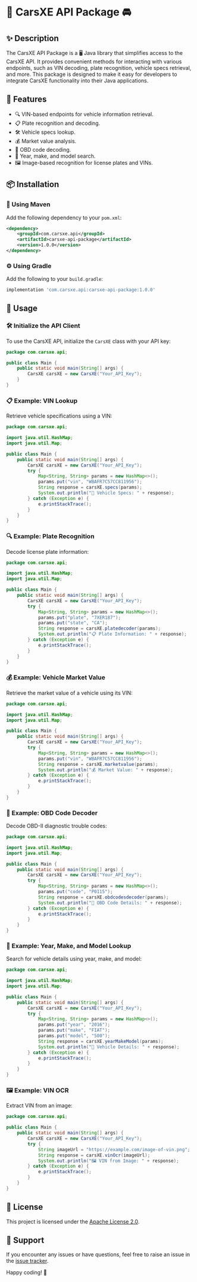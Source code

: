 # 🚗 CarsXE API Package 🚘

## ✨ Description
The CarsXE API Package is a 🖥️ Java library that simplifies access to the CarsXE API. It provides convenient methods for interacting with various endpoints, such as VIN decoding, plate recognition, vehicle specs retrieval, and more. This package is designed to make it easy for developers to integrate CarsXE functionality into their Java applications.

## 🌟 Features
- 🔍 VIN-based endpoints for vehicle information retrieval.
- 📋 Plate recognition and decoding.
- 🛠️ Vehicle specs lookup.
- 💰 Market value analysis.
- 🛑 OBD code decoding.
- 🚙 Year, make, and model search.
- 🖼️ Image-based recognition for license plates and VINs.

## 📦 Installation

### 📜 Using Maven
Add the following dependency to your `pom.xml`:
```xml
<dependency>
    <groupId>com.carsxe.api</groupId>
    <artifactId>carsxe-api-package</artifactId>
    <version>1.0.0</version>
</dependency>
```

### ⚙️ Using Gradle
Add the following to your `build.gradle`:
```gradle
implementation 'com.carsxe.api:carsxe-api-package:1.0.0'
```

## 🚀 Usage

### 🛠️ Initialize the API Client
To use the CarsXE API, initialize the `CarsXE` class with your API key:
```java
package com.carsxe.api;

public class Main {
    public static void main(String[] args) {
        CarsXE carsXE = new CarsXE("Your_API_Key");
    }
}
```

### 📋 Example: VIN Lookup
Retrieve vehicle specifications using a VIN:
```java
package com.carsxe.api;

import java.util.HashMap;
import java.util.Map;

public class Main {
    public static void main(String[] args) {
        CarsXE carsXE = new CarsXE("Your_API_Key");
        try {
            Map<String, String> params = new HashMap<>();
            params.put("vin", "WBAFR7C57CC811956");
            String response = carsXE.specs(params);
            System.out.println("🚗 Vehicle Specs: " + response);
        } catch (Exception e) {
            e.printStackTrace();
        }
    }
}
```

### 🔍 Example: Plate Recognition
Decode license plate information:
```java
package com.carsxe.api;

import java.util.HashMap;
import java.util.Map;

public class Main {
    public static void main(String[] args) {
        CarsXE carsXE = new CarsXE("Your_API_Key");
        try {
            Map<String, String> params = new HashMap<>();
            params.put("plate", "7XER187");
            params.put("state", "CA");
            String response = carsXE.platedecoder(params);
            System.out.println("📋 Plate Information: " + response);
        } catch (Exception e) {
            e.printStackTrace();
        }
    }
}
```

### 💰 Example: Vehicle Market Value
Retrieve the market value of a vehicle using its VIN:
```java
package com.carsxe.api;

import java.util.HashMap;
import java.util.Map;

public class Main {
    public static void main(String[] args) {
        CarsXE carsXE = new CarsXE("Your_API_Key");
        try {
            Map<String, String> params = new HashMap<>();
            params.put("vin", "WBAFR7C57CC811956");
            String response = carsXE.marketvalue(params);
            System.out.println("💰 Market Value: " + response);
        } catch (Exception e) {
            e.printStackTrace();
        }
    }
}
```

### 🛑 Example: OBD Code Decoder
Decode OBD-II diagnostic trouble codes:
```java
package com.carsxe.api;

import java.util.HashMap;
import java.util.Map;

public class Main {
    public static void main(String[] args) {
        CarsXE carsXE = new CarsXE("Your_API_Key");
        try {
            Map<String, String> params = new HashMap<>();
            params.put("code", "P0115");
            String response = carsXE.obdcodesdecoder(params);
            System.out.println("🛑 OBD Code Details: " + response);
        } catch (Exception e) {
            e.printStackTrace();
        }
    }
}
```

### 🚙 Example: Year, Make, and Model Lookup
Search for vehicle details using year, make, and model:
```java
package com.carsxe.api;

import java.util.HashMap;
import java.util.Map;

public class Main {
    public static void main(String[] args) {
        CarsXE carsXE = new CarsXE("Your_API_Key");
        try {
            Map<String, String> params = new HashMap<>();
            params.put("year", "2016");
            params.put("make", "FIAT");
            params.put("model", "500");
            String response = carsXE.yearMakeModel(params);
            System.out.println("🚙 Vehicle Details: " + response);
        } catch (Exception e) {
            e.printStackTrace();
        }
    }
}
```

### 🖼️ Example: VIN OCR
Extract VIN from an image:
```java
package com.carsxe.api;

public class Main {
    public static void main(String[] args) {
        CarsXE carsXE = new CarsXE("Your_API_Key");
        try {
            String imageUrl = "https://example.com/image-of-vin.png";
            String response = carsXE.vinOcr(imageUrl);
            System.out.println("🖼️ VIN from Image: " + response);
        } catch (Exception e) {
            e.printStackTrace();
        }
    }
}
```

## 📜 License
This project is licensed under the [Apache License 2.0](https://www.apache.org/licenses/LICENSE-2.0.txt).

## 🤝 Support
If you encounter any issues or have questions, feel free to raise an issue in the [issue tracker](https://github.com/carsxe/Java-Package/issues).

Happy coding! 🚀
